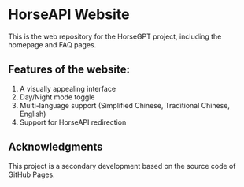 # HorseAPI Website

This is the web repository for the HorseGPT project, including the homepage and FAQ pages.

## Features of the website:
1. A visually appealing interface  
2. Day/Night mode toggle  
3. Multi-language support (Simplified Chinese, Traditional Chinese, English)  
4. Support for HorseAPI redirection  

## Acknowledgments  
This project is a secondary development based on the source code of GitHub Pages.  
